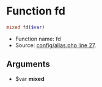 Function fd
===========================





```php
mixed fd($var)
```

* Function name: fd
* Source: [config/alias.php line 27](https://github.com/PrestaShop/PrestaShop/blob/1.6.0.7/config/alias.php#L27).

Arguments
---------

* $var **mixed**

